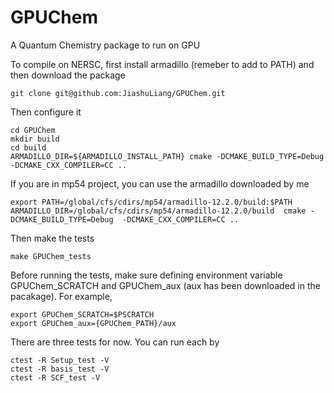# GPUChem
A Quantum Chemistry package to run on GPU

To compile on NERSC, first install armadillo (remeber to add to PATH) and then download the package
```
git clone git@github.com:JiashuLiang/GPUChem.git
```
Then configure it
```
cd GPUChem
mkdir build
cd build
ARMADILLO_DIR=${ARMADILLO_INSTALL_PATH} cmake -DCMAKE_BUILD_TYPE=Debug  -DCMAKE_CXX_COMPILER=CC ..
```

If you are in mp54 project, you can use the armadillo downloaded by me 
```
export PATH=/global/cfs/cdirs/mp54/armadillo-12.2.0/build:$PATH
ARMADILLO_DIR=/global/cfs/cdirs/mp54/armadillo-12.2.0/build  cmake -DCMAKE_BUILD_TYPE=Debug  -DCMAKE_CXX_COMPILER=CC ..
```
Then make the tests
```
make GPUChem_tests
```

Before running the tests, make sure defining environment variable GPUChem_SCRATCH and GPUChem_aux (aux has been downloaded in the pacakage). For example,
```
export GPUChem_SCRATCH=$PSCRATCH
export GPUChem_aux={GPUChem_PATH}/aux
```

There are three tests for now. You can run each by
```
ctest -R Setup_test -V
ctest -R basis_test -V
ctest -R SCF_test -V
```
